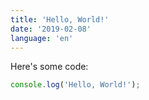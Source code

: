 ```yaml
---
title: 'Hello, World!'
date: '2019-02-08'
language: 'en'
---
```


Here's some code:

```js
console.log('Hello, World!');
```
